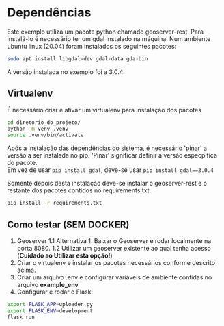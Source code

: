 # Dependências

Este exemplo utiliza um pacote python chamado geoserver-rest.
Para instalá-lo é necessário ter um gdal instalado na máquina.
Num ambiente ubuntu linux (20.04) foram instalados os seguintes pacotes:

```bash
sudo apt install libgdal-dev gdal-data gda-bin
```

A versão instalada no exemplo foi a 3.0.4

## Virtualenv
É necessário criar e ativar um virtualenv para instalação dos pacotes
```bash
cd diretorio_do_projeto/
python -m venv .venv
source .venv/bin/activate
```

Após a instalação das dependências do sistema, é necessário 'pinar' 
a versão a ser instalada no pip. 'Pinar' significar definir  a versão especpifica
do pacote.  
Em vez de usar `pip install gdal`, deve-se usar `pip install gdal==3.0.4`

Somente depois desta instalação deve-se instalar o geoserver-rest e o restante
dos pacotes contidos no requirements.txt.
```bash
pip install -r requirements.txt
```

## Como testar (SEM DOCKER)

1. Geoserver
    1.1 Alternativa 1: Baixar o Geoserver e rodar localmente na porta 8080. 
    1.2 Utilizar um geoserver existente ao qual tenha acesso (**Cuidado ao Utilizar esta opção!**)
2. Criar o virtualenv e instalar os pacotes necessários conforme descrito acima.
3. Criar um arquivo .env e configurar variáveis de ambiente contidas no arquivo **example_env**
4. Configurar e rodar o Flask:
```bash
export FLASK_APP=uploader.py
export FLASK_ENV=development
flask run
```




